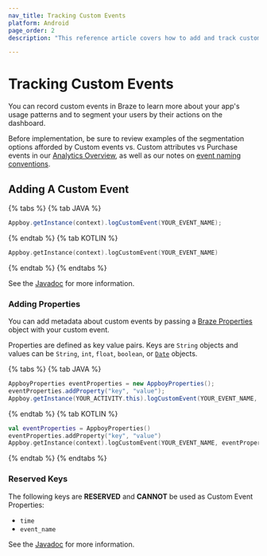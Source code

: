 ```yaml
---
nav_title: Tracking Custom Events
platform: Android
page_order: 2
description: "This reference article covers how to add and track custom events for your Android application."

---
```

# Tracking Custom Events

You can record custom events in Braze to learn more about your app's usage patterns and to segment your users by their actions on the dashboard.

Before implementation, be sure to review examples of the segmentation options afforded by Custom events vs. Custom attributes vs Purchase events in our [Analytics Overview][0], as well as our notes on [event naming conventions]({{site.baseurl}}/user_guide/data_and_analytics/custom_data/event_naming_conventions/).

## Adding A Custom Event

{% tabs %}
{% tab JAVA %}

```java
Appboy.getInstance(context).logCustomEvent(YOUR_EVENT_NAME);
```

{% endtab %}
{% tab KOTLIN %}

```kotlin
Appboy.getInstance(context).logCustomEvent(YOUR_EVENT_NAME)
```

{% endtab %}
{% endtabs %}

See the [Javadoc][2] for more information.

### Adding Properties

You can add metadata about custom events by passing a [Braze Properties][4] object with your custom event.

Properties are defined as key value pairs.  Keys are `String` objects and values can be `String`, `int`, `float`, `boolean`, or [`Date`][3] objects.

{% tabs %}
{% tab JAVA %}

```java
AppboyProperties eventProperties = new AppboyProperties();
eventProperties.addProperty("key", "value");
Appboy.getInstance(YOUR_ACTIVITY.this).logCustomEvent(YOUR_EVENT_NAME, eventProperties);
```

{% endtab %}
{% tab KOTLIN %}

```kotlin
val eventProperties = AppboyProperties()
eventProperties.addProperty("key", "value")
Appboy.getInstance(context).logCustomEvent(YOUR_EVENT_NAME, eventProperties)
```

{% endtab %}
{% endtabs %}

### Reserved Keys

The following keys are __RESERVED__ and __CANNOT__ be used as Custom Event Properties:

- `time`
- `event_name`

See the [Javadoc][6] for more information.

[0]: {{site.baseurl}}/developer_guide/platform_wide/analytics_overview/#user-data-collection
[2]: https://appboy.github.io/appboy-android-sdk/javadocs/com/appboy/Appboy.html#logCustomEvent(java.lang.String) "Javadocs"
[3]: http://developer.android.com/reference/java/util/Date.html
[4]: https://appboy.github.io/appboy-android-sdk/javadocs/com/appboy/models/outgoing/AppboyProperties.html
[6]: https://appboy.github.io/appboy-android-sdk/javadocs/com/appboy/Appboy.html#logCustomEvent(java.lang.String,%20com.appboy.models.outgoing.AppboyProperties)
